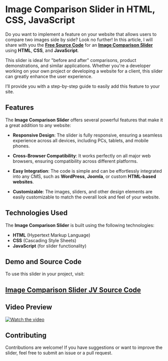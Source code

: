 # Image Comparison Slider in HTML, CSS, JavaScript

Do you want to implement a feature on your website that allows users to compare two images side by side? Look no further! In this article, I will share with you the **<a href="https://jvcodes.com/" >Free Source Code</a>** for an **<a href="https://jvcodes.com/image-comparison-slider-in-html-css-and-javascript/" >Image Comparison Slider</a>** using **HTML**, **CSS**, and **JavaScript**.

This slider is ideal for "before and after" comparisons, product demonstrations, and similar applications. Whether you're a developer working on your own project or developing a website for a client, this slider can greatly enhance the user experience.

I’ll provide you with a step-by-step guide to easily add this feature to your site.

## Features

The **Image Comparison Slider** offers several powerful features that make it a great addition to any website:

- **Responsive Design**: The slider is fully responsive, ensuring a seamless experience across all devices, including PCs, tablets, and mobile phones.

- **Cross-Browser Compatibility**: It works perfectly on all major web browsers, ensuring compatibility across different platforms.

- **Easy Integration**: The code is simple and can be effortlessly integrated into any CMS, such as **WordPress**, **Joomla**, or custom **HTML-based websites**.

- **Customizable**: The images, sliders, and other design elements are easily customizable to match the overall look and feel of your website.

## Technologies Used

The **Image Comparison Slider** is built using the following technologies:

- **HTML** (Hypertext Markup Language)
- **CSS** (Cascading Style Sheets)
- **JavaScript** (for slider functionality)

## Demo and Source Code

To use this slider in your project, visit:

## <a href="https://jvcodes.com/image-comparison-slider-in-html-css-and-javascript/" >Image Comparison Slider JV Source Code</a>

## Video Preview

[![Watch the video](https://img.youtube.com/vi/pg83ifuV0gU/0.jpg)](https://www.youtube.com/watch?v=pg83ifuV0gU)

## Contributing

Contributions are welcome! If you have suggestions or want to improve the slider, feel free to submit an issue or a pull request.
